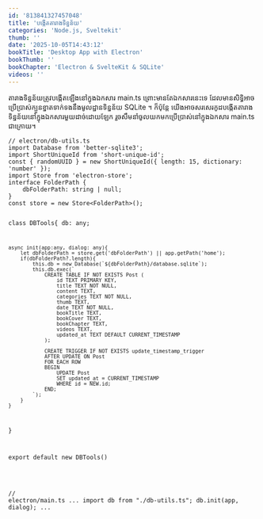 ```yaml
---
id: '813841327457048'
title: 'បង្កើត​តារាង​ទិន្នន័យ'
categories: 'Node.js, Sveltekit'
thumb: ''
date: '2025-10-05T14:43:12'
bookTitle: 'Desktop App with Electron'
bookThumb: ''
bookChapter: 'Electron & SvelteKit & SQLite'
videos: ''
---
```

<p>តារាង​ទិន្នន័យ​ត្រូវ​បង្កើត​ឡើង​នៅ​ក្នុង​ឯកសារ main.ts ព្រោះ​មាន​តែ​ឯកសារ​នេះទេ ដែល​មាន​សិទ្ធិ​អាច​ប្រើប្រាស់ក្បួន​ខ្នាត​ទាក់ទង​នឹង​មូលដ្ឋាន​ទិន្នន័យ SQLite ។ ក៏ប៉ុន្តែ យើង​អាច​សរសេរកូដ​បង្កើត​តារាង​ទិន្នន័យ​នៅ​ក្នុង​ឯកសារ​មួយ​ដាច់​ដោយឡែក រួច​សឹម​នាំចូល​យក​មក​ប្រើប្រាស់​នៅ​ក្នុងឯកសារ main.ts ជា​ក្រោយ​។</p><pre><code>// electron/db-utils.ts
import Database from 'better-sqlite3';
import ShortUniqueId from 'short-unique-id';
const { randomUUID } = new ShortUniqueId({ length: 15, dictionary: 'number' });
import Store from 'electron-store';
interface FolderPath {
    dbFolderPath: string | null;
}
const store = new Store&lt;FolderPath&gt;();

class DBTools{
    db: any;

    async init(app:any, dialog: any){
        let dbFolderPath = store.get('dbFolderPath') || app.getPath('home');
        if(dbFolderPath?.length){
            this.db = new Database(`${dbFolderPath}/database.sqlite`);
            this.db.exec(`
                CREATE TABLE IF NOT EXISTS Post (
                    id TEXT PRIMARY KEY,
                    title TEXT NOT NULL,
                    content TEXT,
                    categories TEXT NOT NULL,
                    thumb TEXT,
                    date TEXT NOT NULL,
                    bookTitle TEXT,
                    bookCover TEXT,
                    bookChapter TEXT,
                    videos TEXT,
                    updated_at TEXT DEFAULT CURRENT_TIMESTAMP
                );

                CREATE TRIGGER IF NOT EXISTS update_timestamp_trigger
                AFTER UPDATE ON Post
                FOR EACH ROW
                BEGIN
                    UPDATE Post
                    SET updated_at = CURRENT_TIMESTAMP
                    WHERE id = NEW.id;
                END;
            `);
        }
    }

}

export default new DBTools()</code></pre><p>&nbsp;</p><pre><code>// electron/main.ts
...
import db from "./db-utils.ts";
db.init(app, dialog);
...</code></pre>